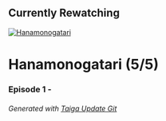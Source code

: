 ﻿
## Currently Rewatching

[![Hanamonogatari](https://s4.anilist.co/file/anilistcdn/media/anime/cover/medium/bx20593-Y7r9YayAjo9g.jpg)](https://anilist.co/anime/20593)

# Hanamonogatari (5/5)

### Episode 1 - 

###### *Generated with [Taiga Update Git](https://github.com/nike4613/taiga-update-git)*